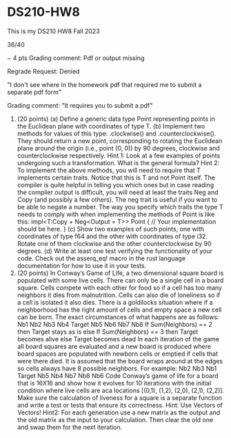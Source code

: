 # DS210-HW8
This is my DS210 HW8 Fall 2023

36/40

− 4 pts
Grading comment:
Pdf or output missing

Regrade Request: Denied

"I don't see where in the homework pdf that required me to submit a separate pdf form"

Grading comment:
"It requires you to submit a pdf"

1. (20 points)
(a) Define a generic data type Point<T> representing points in the Euclidean plane with
coordinates of type T.
(b) Implement two methods for values of this type: .clockwise() and .counterclockwise().
They should return a new point, corresponding to rotating the Euclidean plane around
the origin (i.e., point (0, 0)) by 90 degrees, clockwise and counterclockwise respectively.
Hint 1: Look at a few examples of points undergoing such a transformation. What is
the general formula?
Hint 2: To implement the above methods, you will need to require that T implements
certain traits. Notice that this is T and not Point itself. The compiler is quite helpful in
telling you which ones but in case reading the compiler output is difficult, you will
need at least the traits Neg and Copy (and possibly a few others). The neg trait is
useful if you want to be able to negate a number. The way you specify which traits the
type T needs to comply with when implementing the methods of Point is like this:
impl<T:Copy + Neg<Output = T>> Point<T> {
// Your implementation should be here.
}
(c) Show two examples of such points, one with coordinates of type f64 and the other
with coordinates of type i32. Rotate one of them clockwise and the other
counterclockwise by 90 degrees.
(d) Write at least one test verifying the functionality of your code. Check out the
asserq_eq! macro in the rust language documentation for how to use it in your tests.
2. (20 points)
In Conway’s Game of Life, a two dimensional square board is populated with some live cells.
There can only be a single cell in a board square. Cells compete with each other for food so if a
cell has too many neighbors it dies from malnutrition. Cells can also die of loneliness so if a cell
is isolated it also dies. There is a goldilocks situation where if a neighborhood has the right
amount of cells and empty space a new cell can be born. The exact circumstances of what
happens are as follows:
Nb1 Nb2 Nb3
Nb4 Target Nb5
Nb6 Nb7 Nb8
If Sum(Neighbors) == 2 then Target stays as is
else If Sum(Neighbors) == 3 then Target becomes alive
else Target becomes dead
In each iteration of the game all board squares are evaluated and a new board is produced
where board spaces are populated with newborn cells or emptied if cells that were there died.
It is assumed that the board wraps around at the edges so cells always have 8 possible
neighbors. For example:
Nb2 Nb3 Nb1
Target Nb5 Nb4
Nb7 Nb8 Nb6
Code Conway’s game of life for a board that is 16X16 and show how it evolves for 10 iterations
with the initial condition where live cells are aca locations [(0,1), (1,2), (2,0), (2,1), (2,2)]. Make
sure the calculation of liveness for a square is a separate function and write a test or tests that
ensure its correctness.
Hint: Use Vectors of Vectors!
Hint2: For each generation use a new matrix as the output and the old matrix as the input to
your calculation. Then clear the old one and swap them for the next iteration.
